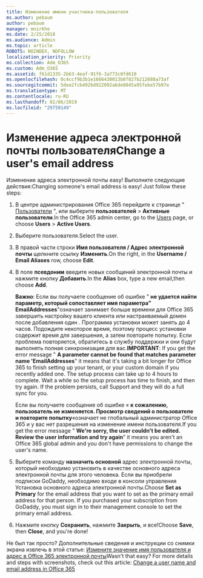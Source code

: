 ```yaml
---
title: Изменение имени участника-пользователя
ms.author: pebaum
author: pebaum
manager: mnirkhe
ms.date: 2/25/2018
ms.audience: Admin
ms.topic: article
ROBOTS: NOINDEX, NOFOLLOW
localization_priority: Priority
ms.collection: Adm_O365
ms.custom: Adm_O365
ms.assetid: f61d1335-2b63-4eaf-91f6-3a773c0fd610
ms.openlocfilehash: 0c4ccf9b3b1e1666430013b8f827b212688a73af
ms.sourcegitcommit: 5dee2fcb492bd922092a6de8045a95febe57b97e
ms.translationtype: MT
ms.contentlocale: ru-RU
ms.lasthandoff: 02/06/2019
ms.locfileid: "29759149"
---
```

# <a name="change-a-users-email-address"></a><span data-ttu-id="17b9f-102">Изменение адреса электронной почты пользователя</span><span class="sxs-lookup"><span data-stu-id="17b9f-102">Change a user's email address</span></span>

<span data-ttu-id="17b9f-p101">Изменение адреса электронной почты easy! Выполните следующие действия:</span><span class="sxs-lookup"><span data-stu-id="17b9f-p101">Changing someone's email address is easy! Just follow these steps:</span></span>
  
1. <span data-ttu-id="17b9f-105">В центре администрирования Office 365 перейдите к странице " [Пользователи](https://go.microsoft.com/fwlink/p/?linkid=834822) ", или выберите **пользователей** \> **Активные пользователи**.</span><span class="sxs-lookup"><span data-stu-id="17b9f-105">In the Office 365 admin center, go to the [Users](https://go.microsoft.com/fwlink/p/?linkid=834822) page, or choose **Users** \> **Active Users**.</span></span>
    
2. <span data-ttu-id="17b9f-106">Выберите пользователя.</span><span class="sxs-lookup"><span data-stu-id="17b9f-106">Select the user.</span></span>
    
3. <span data-ttu-id="17b9f-107">В правой части строки **Имя пользователя / Адрес электронной почты** щелкните ссылку **Изменить**.</span><span class="sxs-lookup"><span data-stu-id="17b9f-107">On the right, in the **Username / Email Aliases** row, choose **Edit**.</span></span>
    
4. <span data-ttu-id="17b9f-108">В поле **псевдоним** введите новых сообщений электронной почты и нажмите кнопку **Добавить**.</span><span class="sxs-lookup"><span data-stu-id="17b9f-108">In the **Alias** box, type a new email,then choose **Add**.</span></span>
    
    <span data-ttu-id="17b9f-p102">**Важно**: Если вы получаете сообщение об ошибке " **не удается найти параметр, который сопоставляет имя параметра" EmailAddresses**"означает занимает больше времени для Office 365 завершить настройку вашего клиента или настраиваемый домен после добавления один . Программа установки может занять до 4 часов. Подождите некоторое время, поэтому процесс установки содержит время для завершения, а затем повторите попытку. Если проблема повторяется, обратитесь в службу поддержки и они будут выполнять полная синхронизация для вас.</span><span class="sxs-lookup"><span data-stu-id="17b9f-p102">**IMPORTANT**: If you get the error message " **A parameter cannot be found that matches parameter name 'EmailAddresses**" it means that it's taking a bit longer for Office 365 to finish setting up your tenant, or your custom domain if you recently added one. The setup process can take up to 4 hours to complete. Wait a while so the setup process has time to finish, and then try again. If the problem persists, call Support and they will do a full sync for you.</span></span>
    
    <span data-ttu-id="17b9f-113">Если вы получаете сообщение об ошибке « **к сожалению, пользователь не изменяется. Просмотр сведений о пользователе и повторите попытку**«означает не глобальный администратор Office 365 и у вас нет разрешения на изменение имени пользователя.</span><span class="sxs-lookup"><span data-stu-id="17b9f-113">If you get the error message " **We're sorry, the user couldn't be edited. Review the user information and try again**" it means you aren't an Office 365 global admin and you don't have permissions to change the user's name.</span></span>
    
5. <span data-ttu-id="17b9f-p103">Выберите команду **назначить основной** адрес электронной почты, который необходимо установить в качестве основного адреса электронной почты для этого человека. Если вы приобрели подписки GoDaddy, необходимо входе в консоли управления Установка основного адреса электронной почты.</span><span class="sxs-lookup"><span data-stu-id="17b9f-p103">Choose **Set as Primary** for the email address that you want to set as the primary email address for that person. If you purchased your subscription from GoDaddy, you must sign in to their management console to set the primary email address.</span></span> 
    
6. <span data-ttu-id="17b9f-116">Нажмите кнопку **Сохранить**, нажмите **Закрыть**, и все!</span><span class="sxs-lookup"><span data-stu-id="17b9f-116">Choose **Save**, then **Close**, and you're done!</span></span>
    
<span data-ttu-id="17b9f-p104">Не был так просто? Дополнительные сведения и инструкции со снимки экрана извлечь в этой статье: [Измените значение имя пользователя и адрес в Office 365 электронной почты](https://support.office.com/article/Change-a-user-name-and-email-address-in-Office-365-fb5ac074-e203-4e1f-9843-b9d1a3e03297.aspx)</span><span class="sxs-lookup"><span data-stu-id="17b9f-p104">Wasn't that easy? For more details and steps with screenshots, check out this article: [Change a user name and email address in Office 365](https://support.office.com/article/Change-a-user-name-and-email-address-in-Office-365-fb5ac074-e203-4e1f-9843-b9d1a3e03297.aspx)</span></span>
  


